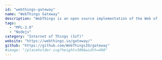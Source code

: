 ```yaml
---
id: "webthings-gateway"
name: "WebThings Gateway"
description: "WebThings is an open source implementation of the Web of Things, including the WebThings Gateway and the WebThings Framework."
tags:
  - "MPL-2.0"
  - "Nodejs"
category: "Internet of Things (IoT)"
website: "https://webthings.io/gateway/"
github: "https://github.com/WebThingsIO/gateway"
#image: "/placeholder.svg?height=300&width=400"
---
```


